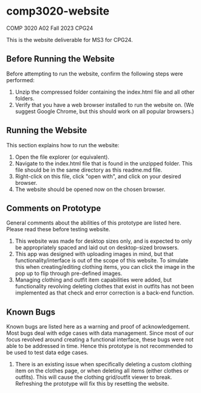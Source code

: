# comp3020-website

COMP 3020 A02
Fall 2023 CPG24

This is the website deliverable for MS3 for CPG24.

## Before Running the Website

Before attempting to run the website, confirm the following steps were performed:

1. Unzip the compressed folder containing the index.html file and all other folders.
2. Verify that you have a web browser installed to run the website on.
(We suggest Google Chrome, but this should work on all popular browsers.)

## Running the Website

This section explains how to run the website:

1. Open the file explorer (or equivalent).
2. Navigate to the index.html file that is found in the unzipped folder.
This file should be in the same directory as this readme.md file.
3. Right-click on this file, click "open with", and click on your desired browser.
4. The website should be opened now on the chosen browser.

## Comments on Prototype

General comments about the abilities of this prototype are listed here. Please read these before testing website.

1. This website was made for desktop sizes only, and is expected to only be appropriately spaced and laid out on desktop-sized browsers.
2. This app was designed with uploading images in mind, but that functionality/interface is out of the scope of this website. To simulate this when creating/editing clothing items, you can click the image in the pop up to flip through pre-defined images.
3. Managing clothing and outfit item capabilities were added, but functionality revolving deleting clothes that exist in outfits has not been implemented as that check and error correction is a back-end function.

## Known Bugs

Known bugs are listed here as a warning and proof of acknowledgement. Most bugs deal with edge cases with data management. Since most of our focus revolved around creating a functional interface, these bugs were not able to be addressed in time. Hence this prototype is not recommended to be used to test data edge cases.

1. There is an existing issue when specifically deleting a custom clothing item on the clothes page, or when deleting all items (either clothes or outfits). This will cause the clothing grid/outfit viewer to break. Refreshing the prototype will fix this by resetting the website.
